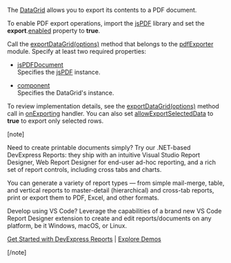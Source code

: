 The [DataGrid](/Documentation/ApiReference/UI_Components/dxDataGrid/) allows you to export its contents to a PDF document. 

To enable PDF export operations, import the <a href="https://github.com/parallax/jsPDF" target="_blank">jsPDF</a> library and set the **export**.[enabled](/Documentation/ApiReference/UI_Components/dxDataGrid/Configuration/export/#enabled) property to **true**.

Call the [exportDataGrid(options)](/Documentation/ApiReference/Common/Utils/pdfExporter/#exportDataGridoptions) method that belongs to the [pdfExporter](/Documentation/ApiReference/Common/Utils/pdfExporter/) module. Specify at least two required properties:

- [jsPDFDocument](/Documentation/ApiReference/Common/Object_Structures/PdfExportDataGridProps/#jsPDFDocument)    
Specifies the <a href="https://github.com/parallax/jsPDF" target="_blank">jsPDF</a> instance.

- [component](/Documentation/ApiReference/Common/Object_Structures/PdfExportDataGridProps/#component)    
Specifies the DataGrid's instance.

To review implementation details, see the [exportDataGrid(options)](/Documentation/ApiReference/Common/Utils/pdfExporter/#exportDataGridoptions) method call in [onExporting](/Documentation/ApiReference/UI_Components/dxDataGrid/Configuration/#onExporting) handler. You can also set [allowExportSelectedData](/Documentation/ApiReference/UI_Components/dxDataGrid/Configuration/export/#allowExportSelectedData) to **true** to export only selected rows.
<!--split-->

[note]

Need to create printable documents simply? Try our .NET-based DevExpress Reports: they ship with an intuitive Visual Studio Report Designer, Web Report Designer for end-user ad-hoc reporting, and a rich set of report controls, including cross tabs and charts.

You can generate a variety of report types — from simple mail-merge, table, and vertical reports to master-detail (hierarchical) and cross-tab reports, print or export them to PDF, Excel, and other formats.

Develop using VS Code? Leverage the capabilities of a brand new VS Code Report Designer extension to create and edit reports/documents on any platform, be it Windows, macOS, or Linux.

[Get Started with DevExpress Reports](https://docs.devexpress.com/XtraReports/9814/web-reporting) | [Explore Demos](https://www.devexpress.com/Support/Demos/#reporting)

[/note]